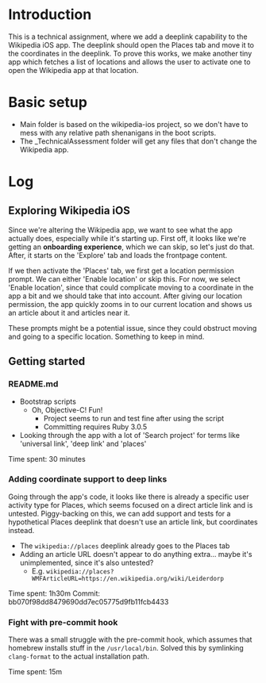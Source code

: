 # Introduction

This is a technical assignment, where we add a deeplink capability to the Wikipedia iOS app. The deeplink should open the Places tab and move it to the coordinates in the deeplink.
To prove this works, we make another tiny app which fetches a list of locations and allows the user to activate one to open the Wikipedia app at that location.

# Basic setup

* Main folder is based on the wikipedia-ios project, so we don't have to mess with any relative path shenanigans in the boot scripts.
* The _TechnicalAssessment folder will get any files that don't change the Wikipedia app.

# Log

## Exploring Wikipedia iOS

Since we're altering the Wikipedia app, we want to see what the app actually does, especially while it's starting up.
First off, it looks like we're getting an **onboarding experience**, which we can skip, so let's just do that.
After, it starts on the 'Explore' tab and loads the frontpage content.

If we then activate the 'Places' tab, we first get a location permission prompt. We can either 'Enable location' or skip this. For now, we select 'Enable location', since that could complicate moving to a coordinate in the app a bit and we should take that into account.
After giving our location permission, the app quickly zooms in to our current location and shows us an article about it and articles near it.

These prompts might be a potential issue, since they could obstruct moving and going to a specific location. Something to keep in mind.
## Getting started

### README.md

* Bootstrap scripts
  - Oh, Objective-C! Fun!
	- Project seems to run and test fine after using the script
	- Committing requires Ruby 3.0.5
* Looking through the app with a lot of 'Search project' for terms like 'universal link', 'deep link' and 'places'

Time spent: 30 minutes

### Adding coordinate support to deep links

Going through the app's code, it looks like there is already a specific user activity type for Places, which seems focused on a direct article link and is untested. 
Piggy-backing on this, we can add support and tests for a hypothetical Places deeplink that doesn't use an article link, but coordinates instead.

* The `wikipedia://places` deeplink already goes to the Places tab
* Adding an article URL doesn't appear to do anything extra… maybe it's unimplemented, since it's also untested?
  - E.g. `wikipedia://places?WMFArticleURL=https://en.wikipedia.org/wiki/Leiderdorp`

Time spent: 1h30m
Commit: bb070f98dd8479690dd7ec05775d9fb11fcb4433

### Fight with pre-commit hook

There was a small struggle with the pre-commit hook, which assumes that homebrew installs stuff in the `/usr/local/bin`. Solved this by symlinking `clang-format` to the actual installation path.

Time spent: 15m
